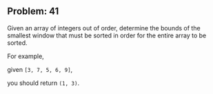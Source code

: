 Problem: 41
---
Given an array of integers out of order,
determine the bounds of the smallest window that must be sorted
in order for the entire array to be sorted.

For example,

given `[3, 7, 5, 6, 9]`,

you should return `(1, 3)`.

